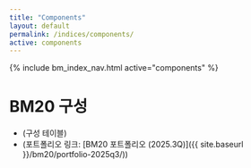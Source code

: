 ```yaml
---
title: "Components"
layout: default
permalink: /indices/components/
active: components
---
```


{% include bm_index_nav.html active="components" %}

# BM20 구성
- (구성 테이블)
- (포트폴리오 링크: [BM20 포트폴리오 (2025.3Q)]({{ site.baseurl }}/bm20/portfolio-2025q3/))
